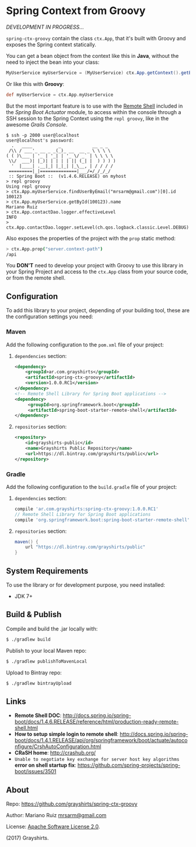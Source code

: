 Spring Context from Groovy
==========================

*DEVELOPMENT IN PROGRESS...*

`spring-ctx-groovy` contain the class `ctx.App`, that
it's built with Groovy and exposes the Spring context statically.

You can get a bean object from the context like this in **Java**, without the
need to inject the bean into your class:

```java
MyUserService myUserService = (MyUserService) ctx.App.getContext().getBean("myUserService");
```

Or like this with **Groovy**:

```groovy
def myUserService = ctx.App.myUserService
```

But the most important feature is to use with the
[Remote Shell](http://docs.spring.io/spring-boot/docs/1.4.6.RELEASE/reference/html/production-ready-remote-shell.html)
included in the *Spring Boot Actuator* module, to access within the console through a SSH session
to the Spring Context using the `repl groovy`, like in the awesome *Grails Console*.

```
$ ssh -p 2000 user@localhost
user@localhost's password:
  .   ____          _            __ _ _
 /\\ / ___'_ __ _ _(_)_ __  __ _ \ \ \ \
( ( )\___ | '_ | '_| | '_ \/ _` | \ \ \ \
 \\/  ___)| |_)| | | | | || (_| |  ) ) ) )
  '  |____| .__|_| |_|_| |_\__, | / / / /
 =========|_|==============|___/=/_/_/_/
 :: Spring Boot ::  (v1.4.6.RELEASE) on myhost
> repl groovy
Using repl groovy
> ctx.App.myUserService.findUserByEmail("mrsarm@gmail.com")[0].id
100123
> ctx.App.myUserService.getById(100123).name
Mariano Ruiz
> ctx.App.contactDao.logger.effectiveLevel
INFO
> ctx.App.contactDao.logger.setLevel(ch.qos.logback.classic.Level.DEBUG)
```

Also exposes the properties of the project with the `prop` static method:

```bash
> ctx.App.prop("server.context-path")
/api
```

You **DON'T** need to develop your project with Groovy to use this
library in your Spring Project and access to the `ctx.App` class
from your source code, or from the remote shell.


Configuration
-------------

To add this library to your project, depending of your building
tool, these are the configuration settings you need:

### Maven

Add the following configuration to the `pom.xml` file
of your project:

1. `dependencies` section:

   ```xml
   <dependency>
       <groupId>ar.com.grayshirts</groupId>
       <artifactId>spring-ctx-groovy</artifactId>
       <version>1.0.0.RC1</version>
   </dependency>
   <!-- Remote Shell Library for Spring Boot applications -->
   <dependency>
        <groupId>org.springframework.boot</groupId>
        <artifactId>spring-boot-starter-remote-shell</artifactId>
   </dependency>
   ```

2. `repositories` section:

   ```xml
   <repository>
       <id>grayshirts-public</id>
       <name>Grayshirts Public Repository</name>
       <url>https://dl.bintray.com/grayshirts/public</url>
   </repository>
   ```

### Gradle

Add the following configuration to the `build.gradle` file
of your project:

1. `dependencies` section:

   ```groovy
   compile 'ar.com.grayshirts:spring-ctx-groovy:1.0.0.RC1'
   // Remote Shell Library for Spring Boot applications
   compile 'org.springframework.boot:spring-boot-starter-remote-shell'
   ```

2. `repositories` section:

   ```groovy
   maven() {
       url "https://dl.bintray.com/grayshirts/public"
   }
   ```


System Requirements
-------------------

To use the library or for development purpose, you need installed:

 * JDK 7+


Build & Publish
---------------

Compile and build the .jar locally with:

```bash
$ ./gradlew build
```

Publish to your local Maven repo:

```bash
$ ./gradlew publishToMavenLocal
```

Upload to Bintray repo:

```bash
$ ./gradlew bintrayUpload
```


Links
-----

 * **Remote Shell DOC**:
   http://docs.spring.io/spring-boot/docs/1.4.6.RELEASE/reference/html/production-ready-remote-shell.html
 * **How to setup simple login to remote shell**:
   http://docs.spring.io/spring-boot/docs/1.4.1.RELEASE/api/org/springframework/boot/actuate/autoconfigure/CrshAutoConfiguration.html
 * **CRaSH home**: http://crashub.org/
 * `Unable to negotiate key exchange for server host key algorithms` **error on shell startup fix**:
   https://github.com/spring-projects/spring-boot/issues/3501


About
-----

Repo: https://github.com/grayshirts/spring-ctx-groovy

Author: Mariano Ruiz <mrsarm@gmail.com>

License: [Apache Software License 2.0](https://www.apache.org/licenses/LICENSE-2.0).

(2017) Grayshirts.
